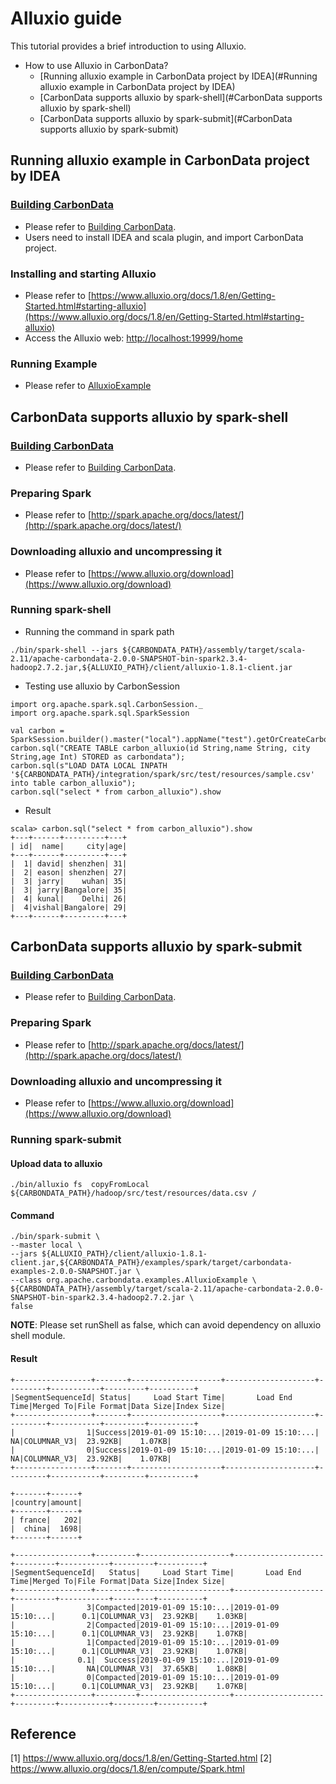 <!--
    Licensed to the Apache Software Foundation (ASF) under one or more 
    contributor license agreements.  See the NOTICE file distributed with
    this work for additional information regarding copyright ownership. 
    The ASF licenses this file to you under the Apache License, Version 2.0
    (the "License"); you may not use this file except in compliance with 
    the License.  You may obtain a copy of the License at

      http://www.apache.org/licenses/LICENSE-2.0

    Unless required by applicable law or agreed to in writing, software 
    distributed under the License is distributed on an "AS IS" BASIS, 
    WITHOUT WARRANTIES OR CONDITIONS OF ANY KIND, either express or implied.
    See the License for the specific language governing permissions and 
    limitations under the License.
-->


# Alluxio guide
This tutorial provides a brief introduction to using Alluxio.
 - How to use Alluxio in CarbonData?
    - [Running alluxio example in CarbonData project by IDEA](#Running alluxio example in CarbonData project by IDEA)
    - [CarbonData supports alluxio by spark-shell](#CarbonData supports alluxio by spark-shell)
    - [CarbonData supports alluxio by spark-submit](#CarbonData supports alluxio by spark-submit)
     
## Running alluxio example in CarbonData project by IDEA

### [Building CarbonData](https://github.com/apache/carbondata/tree/master/build)
 - Please refer to [Building CarbonData](https://github.com/apache/carbondata/tree/master/build).   
 - Users need to install IDEA and scala plugin, and import CarbonData project.
 
### Installing and starting Alluxio
 - Please refer to [https://www.alluxio.org/docs/1.8/en/Getting-Started.html#starting-alluxio](https://www.alluxio.org/docs/1.8/en/Getting-Started.html#starting-alluxio)   
 - Access the Alluxio web: [http://localhost:19999/home](http://localhost:19999/home)   

### Running Example
 - Please refer to [AlluxioExample](https://github.com/apache/carbondata/blob/master/examples/spark/src/main/scala/org/apache/carbondata/examples/AlluxioExample.scala)

## CarbonData supports alluxio by spark-shell

### [Building CarbonData](https://github.com/apache/carbondata/tree/master/build)
 - Please refer to [Building CarbonData](https://github.com/apache/carbondata/tree/master/build).   

### Preparing Spark
 - Please refer to [http://spark.apache.org/docs/latest/](http://spark.apache.org/docs/latest/)

### Downloading alluxio and uncompressing it
 - Please refer to [https://www.alluxio.org/download](https://www.alluxio.org/download)
 
### Running spark-shell
 - Running the command in spark path
 ```$command
./bin/spark-shell --jars ${CARBONDATA_PATH}/assembly/target/scala-2.11/apache-carbondata-2.0.0-SNAPSHOT-bin-spark2.3.4-hadoop2.7.2.jar,${ALLUXIO_PATH}/client/alluxio-1.8.1-client.jar
```
 - Testing use alluxio by CarbonSession
 ```$scala
import org.apache.spark.sql.CarbonSession._
import org.apache.spark.sql.SparkSession
	
val carbon = SparkSession.builder().master("local").appName("test").getOrCreateCarbonSession("alluxio://localhost:19998/carbondata");
carbon.sql("CREATE TABLE carbon_alluxio(id String,name String, city String,age Int) STORED as carbondata");
carbon.sql(s"LOAD DATA LOCAL INPATH '${CARBONDATA_PATH}/integration/spark/src/test/resources/sample.csv' into table carbon_alluxio");
carbon.sql("select * from carbon_alluxio").show
```
 - Result
 ```$scala
 scala> carbon.sql("select * from carbon_alluxio").show
 +---+------+---------+---+
 | id|  name|     city|age|
 +---+------+---------+---+
 |  1| david| shenzhen| 31|
 |  2| eason| shenzhen| 27|
 |  3| jarry|    wuhan| 35|
 |  3| jarry|Bangalore| 35|
 |  4| kunal|    Delhi| 26|
 |  4|vishal|Bangalore| 29|
 +---+------+---------+---+
 ```
## CarbonData supports alluxio by spark-submit

### [Building CarbonData](https://github.com/apache/carbondata/tree/master/build)
 - Please refer to [Building CarbonData](https://github.com/apache/carbondata/tree/master/build).   

### Preparing Spark
 - Please refer to [http://spark.apache.org/docs/latest/](http://spark.apache.org/docs/latest/)

### Downloading alluxio and uncompressing it
 - Please refer to [https://www.alluxio.org/download](https://www.alluxio.org/download)
 
### Running spark-submit
#### Upload data to alluxio
```$command
./bin/alluxio fs  copyFromLocal ${CARBONDATA_PATH}/hadoop/src/test/resources/data.csv /
```
#### Command
```$command
./bin/spark-submit \
--master local \
--jars ${ALLUXIO_PATH}/client/alluxio-1.8.1-client.jar,${CARBONDATA_PATH}/examples/spark/target/carbondata-examples-2.0.0-SNAPSHOT.jar \
--class org.apache.carbondata.examples.AlluxioExample \
${CARBONDATA_PATH}/assembly/target/scala-2.11/apache-carbondata-2.0.0-SNAPSHOT-bin-spark2.3.4-hadoop2.7.2.jar \
false
```
**NOTE**: Please set runShell as false, which can avoid dependency on alluxio shell module.

#### Result
```$command
+-----------------+-------+--------------------+--------------------+---------+-----------+---------+----------+
|SegmentSequenceId| Status|     Load Start Time|       Load End Time|Merged To|File Format|Data Size|Index Size|
+-----------------+-------+--------------------+--------------------+---------+-----------+---------+----------+
|                1|Success|2019-01-09 15:10:...|2019-01-09 15:10:...|       NA|COLUMNAR_V3|  23.92KB|    1.07KB|
|                0|Success|2019-01-09 15:10:...|2019-01-09 15:10:...|       NA|COLUMNAR_V3|  23.92KB|    1.07KB|
+-----------------+-------+--------------------+--------------------+---------+-----------+---------+----------+

+-------+------+
|country|amount|
+-------+------+
| france|   202|
|  china|  1698|
+-------+------+

+-----------------+---------+--------------------+--------------------+---------+-----------+---------+----------+
|SegmentSequenceId|   Status|     Load Start Time|       Load End Time|Merged To|File Format|Data Size|Index Size|
+-----------------+---------+--------------------+--------------------+---------+-----------+---------+----------+
|                3|Compacted|2019-01-09 15:10:...|2019-01-09 15:10:...|      0.1|COLUMNAR_V3|  23.92KB|    1.03KB|
|                2|Compacted|2019-01-09 15:10:...|2019-01-09 15:10:...|      0.1|COLUMNAR_V3|  23.92KB|    1.07KB|
|                1|Compacted|2019-01-09 15:10:...|2019-01-09 15:10:...|      0.1|COLUMNAR_V3|  23.92KB|    1.07KB|
|              0.1|  Success|2019-01-09 15:10:...|2019-01-09 15:10:...|       NA|COLUMNAR_V3|  37.65KB|    1.08KB|
|                0|Compacted|2019-01-09 15:10:...|2019-01-09 15:10:...|      0.1|COLUMNAR_V3|  23.92KB|    1.07KB|
+-----------------+---------+--------------------+--------------------+---------+-----------+---------+----------+

```

## Reference
[1] https://www.alluxio.org/docs/1.8/en/Getting-Started.html
[2] https://www.alluxio.org/docs/1.8/en/compute/Spark.html
